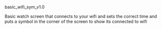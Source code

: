 basic_wifi_sym_v1.0

Basic watch screen that connects to your wifi and sets the correct time and puts a symbol in the corner of the screen to show its connected to wifi

